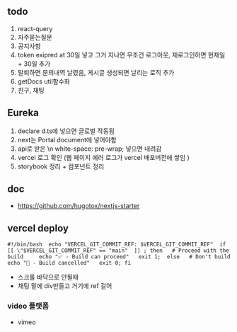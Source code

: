 ## todo

1. react-query
2. 자주묻는질문
3. 공지사항
4. token exipred at 30일 넣고 그거 지나면 무조건 로그아웃, 재로그인하면 현재일 + 30일 추가
5. 탈퇴하면 문의내역 날렸음, 게시글 생성되면 날리는 로직 추가
6. getDocs util함수화
7. 친구, 채팅

## Eureka

1. declare d.ts에 넣으면 글로벌 작동됨
2. next는 Portal document에 넣어야함
3. api로 받은 \n white-space: pre-wrap; 넣으면 내려감
4. vercel 로그 확인 (웹 페이지 에러 로그가 vercel 배포버전에 쌓임 )
5. storybook 정리 + 컴포넌트 정리

## doc

- https://github.com/hugotox/nextjs-starter

## vercel deploy

```
#!/bin/bash  echo "VERCEL_GIT_COMMIT_REF: $VERCEL_GIT_COMMIT_REF"  if [[ \"$VERCEL_GIT_COMMIT_REF" == "main"  ]] ; then   # Proceed with the build     echo "✅ - Build can proceed"   exit 1;  else   # Don't build   echo "🛑 - Build cancelled"   exit 0; fi
```

- 스크롤 바닥으로 안될때
- 채팅 밑에 div만들고 거기에 ref 걸어

### video 플랫폼

- vimeo
